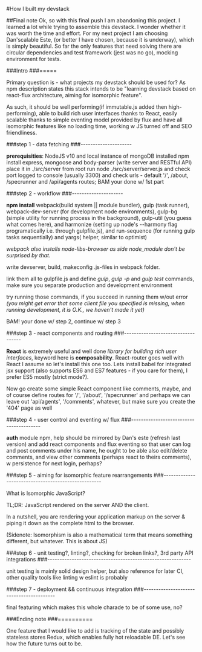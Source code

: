 #How I built my devstack

##Final note
Ok, so with this final push I am abandoning this project. I learned a lot while trying to assemble this devstack. I wonder whether it was worth the time and effort. For my next project I am choosing Dan'scalable
Este, (or better I have chosen, because it is underway), which is simply beautiful. So far the only features that need solving there are circular dependencies and test framework (jest was no go), mocking environment for tests.

###Intro
###=====

Primary question is - what projects my devstack should be used for? As npm description states this stack intends to be "learning devstack based on react-flux architecture, aiming for isomorphic feature".

As such, it should be well performing(if immutable.js added then high-performing), able to build rich user interfaces thanks to React, easily scalable thanks to simple eventing model provided by flux and
have all isomorphic features like no loading time, working w JS turned off and SEO friendliness.

###step 1 - data fetching
###---------------------

**prerequisities**: NodeJS v10 and local instance of mongoDB installed
npm install express, mongoose and body-parser (write server and  RESTful API) place it in ./src/server
from root run node ./src/server/server.js and check port logged to console (usually 3300) and check urls - default '/', /about, /specrunner and /api/agents routes;
BAM your done w/ 1st part

###step 2 - workflow
###---------------------

**npm install** webpack(build system || module bundler), gulp (task runner), webpack-dev-server (for development node environments), gulp-bg (simple utility for running process in the background), gulp-util (you guess what comes here),
and harmonize (setting up node's --harmony flag programatically i.e. through gulpfile.js), and run-sequence (for running gulp tasks sequentially) and yargs( helper, similar to optimist)

*webpack also installs node-libs-browser as side node_module don't be surprised by that.*

write devserver, build, makeconfig .js-files in webpack folder.

link them all to gulpfile.js and define *gulp*, *gulp -p* and *gulp test* commands, make sure you separate production and development environment

try running those commands, if you succeed in running them w/out error *(you might get error that some client file you specified is missing, when running development, it is O.K., we haven't made it yet)*

BAM! your done w/ step 2, continue w/ step 3

###step 3 - react components and routing
###-----------------------------------

**React** is extremely useful and well done *library for building rich user interfaces*, keyword here is **composability**. React-router goes well with React I assume so let's install this one too. Lets install babel for integrated
jsx support (also supports ES6 and ES7 features - if you care for them), I prefer ES5 mostly (strict mode?).

Now go create some simple React component like comments, maybe, and of course define routes for '/', '/about', '/specrunner' and perhaps we can leave out 'api/agents', '/comments', whatever, but make sure you create the
'404' page as well

###step 4 - user control and eventing w/ flux
###----------------------------------------

**auth** module npm, help should be mirrored by Dan's este (refresh last version) and add react components and flux eventing so that user can log and post comments under his name, he ought to be able also edit/delete comments, and view
other comments (perhaps react to theirs comments), w persistence for next login, perhaps?

###step 5 - aiming for isomorphic feature rearrangements
###----------------------------------------------------

What is Isomorphic JavaScript?

TL;DR: JavaScript rendered on the server AND the client.

In a nutshell, you are rendering your application markup on the server & piping it down as the complete html to the browser.

(Sidenote: Isomorphism is also a mathematical term that means something different, but whatever. This is about JS)

###step 6 - unit testing?, linting?, checking for broken links?, 3rd party API integrations
###-----------------------------------------------------------

unit testing is mainly solid design helper, but also reference for later CI, other quality tools like linting w eslint is probably

###step 7 - deployment && continuous integration
###-----------------------------------------  

final featuring which makes this whole charade to be of some use, no?

###Ending note
###==========

One feature that I would like to add is tracking of the state and possibly stateless stores Redux, which enables fully hot reloadable DE. Let's see how the future turns out to be.
